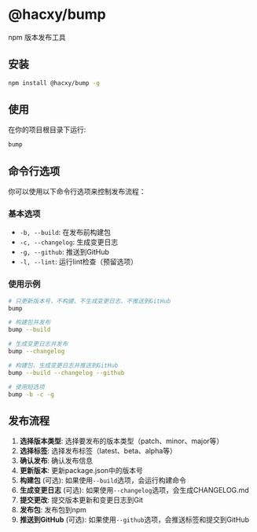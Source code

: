 # @hacxy/bump

npm 版本发布工具

## 安装

```sh
npm install @hacxy/bump -g
```

## 使用

在你的项目根目录下运行:

```sh
bump
```

## 命令行选项

你可以使用以下命令行选项来控制发布流程：

### 基本选项

- `-b, --build`: 在发布前构建包
- `-c, --changelog`: 生成变更日志
- `-g, --github`: 推送到GitHub
- `-l, --lint`: 运行lint检查（预留选项）

### 使用示例

```sh
# 只更新版本号，不构建、不生成变更日志、不推送到GitHub
bump

# 构建包并发布
bump --build

# 生成变更日志并发布
bump --changelog

# 构建包、生成变更日志并推送到GitHub
bump --build --changelog --github

# 使用短选项
bump -b -c -g
```

## 发布流程

1. **选择版本类型**: 选择要发布的版本类型（patch、minor、major等）
2. **选择标签**: 选择发布标签（latest、beta、alpha等）
3. **确认发布**: 确认发布信息
4. **更新版本**: 更新package.json中的版本号
5. **构建包** (可选): 如果使用`--build`选项，会运行构建命令
6. **生成变更日志** (可选): 如果使用`--changelog`选项，会生成CHANGELOG.md
7. **提交更改**: 提交版本更新和变更日志到Git
8. **发布包**: 发布包到npm
9. **推送到GitHub** (可选): 如果使用`--github`选项，会推送标签和提交到GitHub

